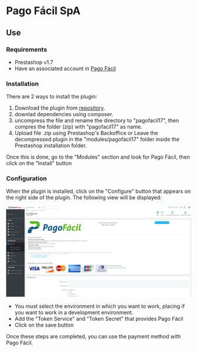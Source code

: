 # Pago Fácil SpA

## Use
### Requirements

- Prestashop v1.7
- Have an associated account in [Pago Fácil](https://dashboard.pagofacil.cl/)

### Installation

There are 2 ways to install the plugin:

1) Download the plugin from [repository](...).
2) downlad dependencies using composer.
3) uncompress the file and rename the directory to "pagofacil17", then compres the folder (zip) with "pagofacil17" as name.  
4) Upload file .zip  using Prestashop's Backoffice or Leave the decompressed plugin in the "modules/pagofacil17" folder inside the Prestashop installation folder.


Once this is done, go to the "Modules" section and look for Pago Fácil, then click on the "Install" button

### Configuration

When the plugin is installed, click on the "Configure" button that appears on the right side of the plugin. The following view will be displayed:

![Screenshot](views/img/config.png)

- You must select the environment in which you want to work, placing if you want to work in a development environment.
- Add the "Token Service" and "Token Secret" that provides Pago Fácil
- Click on the save button

Once these steps are completed, you can use the payment method with Pago Fácil.
